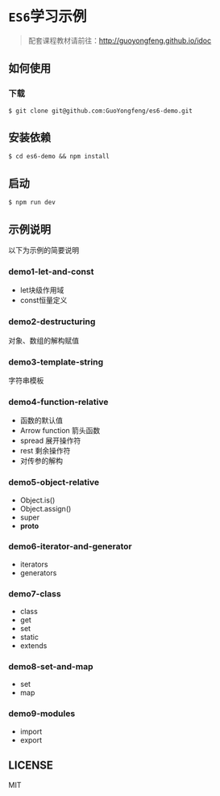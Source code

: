# `ES6`学习示例

> 配套课程教材请前往：http://guoyongfeng.github.io/idoc

## 如何使用

### 下载
```
$ git clone git@github.com:GuoYongfeng/es6-demo.git
```

## 安装依赖
```
$ cd es6-demo && npm install
```

## 启动
```
$ npm run dev
```

## 示例说明

以下为示例的简要说明

### demo1-let-and-const

- let块级作用域
- const恒量定义

### demo2-destructuring

对象、数组的解构赋值

### demo3-template-string

字符串模板

### demo4-function-relative

- 函数的默认值
- Arrow function 箭头函数
- spread 展开操作符
- rest 剩余操作符
- 对传参的解构

### demo5-object-relative

- Object.is()
- Object.assign()
- super
- __proto__

### demo6-iterator-and-generator

- iterators
- generators

### demo7-class

- class
- get
- set
- static
- extends

### demo8-set-and-map

- set
- map

### demo9-modules

- import
- export

## LICENSE

MIT
